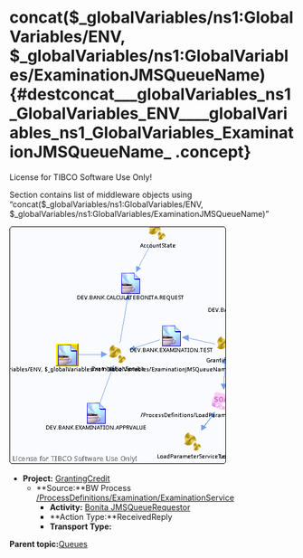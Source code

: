# concat\($\_globalVariables/ns1:GlobalVariables/ENV, $\_globalVariables/ns1:GlobalVariables/ExaminationJMSQueueName\) {#destconcat___globalVariables_ns1_GlobalVariables_ENV____globalVariables_ns1_GlobalVariables_ExaminationJMSQueueName_ .concept}

License for TIBCO Software Use Only!

Section contains list of middleware objects using “concat\($\_globalVariables/ns1:GlobalVariables/ENV, $\_globalVariables/ns1:GlobalVariables/ExaminationJMSQueueName\)”

![](dest_Id113.png)

-   **Project:** [GrantingCredit](../projs/GrantingCredit.md)
    -   **Source:**BW Process [/ProcessDefinitions/Examination/ExaminationService](../../../projects/GrantingCredit/ProcessDefinitions/Examination/ExaminationService.process.md)
        -   **Activity:** [Bonita JMSQueueRequestor](../projs/act_111.md)
        -   **Action Type:**ReceivedReply
        -   **Transport Type:**

**Parent topic:**[Queues](../../../crossref/dest/msgs/Group_Id152.md)

